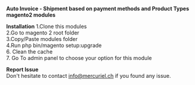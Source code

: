 **Auto Invoice - Shipment based on payment methods and Product Types**</br>
**magento2 modules**</br>

**Installation**
1.Clone this modules</br>
2.Go to magento 2 root folder</br>
3.Copy/Paste modules folder </br>
4.Run php bin/magento setup:upgrade</br>
6. Clean the cache</br>
7. Go To admin panel to choose your option for this module</br>

**Report Issue**</br>
Don't hesitate to contact info@mercuriel.ch if you found any issue.


